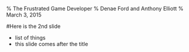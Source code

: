 % The Frustrated Game Developer
% Denae Ford and Anthony Elliott
% March  3, 2015

#Here is the 2nd slide

- list of things
- this slide comes after the title

